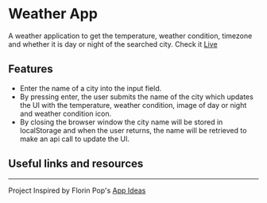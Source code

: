 # Weather App

A weather application to get the temperature, weather condition, timezone and whether it is day or night of the searched city.
Check it [Live](https://ilyas-shahi.github.io/Weather-App/)

## Features

- Enter the name of a city into the input field.
- By pressing enter, the user submits the name of the city which updates the UI with the temperature, weather condition, image of day or night and weather condition icon.
- By closing the browser window the city name will be stored in localStorage and when the user returns, the name will be retrieved to make an api call to update the UI.

## Useful links and resources

---

Project Inspired by Florin Pop's [App Ideas](https://github.com/florinpop17/app-ideas)
